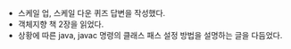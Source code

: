 - 스케일 업, 스케일 다운 퀴즈 답변을 작성했다.
- 객체지향 책 2장을 읽었다.
- 상황에 따른 java, javac 명령의 클래스 패스 설정 방법을 설명하는 글을 다듬었다.
